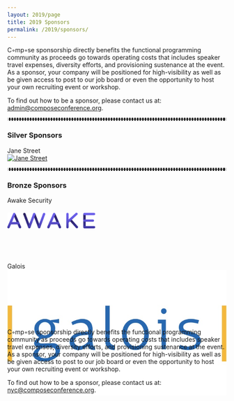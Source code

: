 ```yaml
---
layout: 2019/page
title: 2019 Sponsors
permalink: /2019/sponsors/
---
```


C◦mp◦se sponsorship directly benefits the functional programming community as proceeds go towards operating costs that includes speaker travel expenses, diversity efforts, and provisioning sustenance at the event. As a sponsor, your company will be positioned for high-visibility as well as be given access to post to our job board or even the opportunity to host your own recruiting event or workshop.

To find out how to be a sponsor, <!--please take a look at [this page](prospectus) for information. If you would like additional information on sponsorship, --> please contact us at: admin@composeconference.org.

<hr style="color: #ddd; border-color: #ddd; border-style:dotted">

<div class="row">
  <div class="col-lg-12 col-md-12 col-sm-12 col-xs-12">
      <h3>Silver Sponsors</h3>
  </div>
  <div class="col-lg-12 col-md-12 col-sm-12 col-xs-12">
      <div class="panel panel-default">
          <div class="panel-heading">Jane Street</div>
          <div class="panel-body centered">
              <a href="https://www.janestreet.com/" target="_blank" >
              <img src="/assets/img/logos/jane_st.jpeg" class="img-responsive" alt="Jane Street">
                  <br>
              </a>
          </div>
      </div>
      <p></p>
  </div>
</div>

<hr style="color: #ddd; border-color: #ddd; border-style:dotted">

<div class="row">
  <div class="col-lg-12 col-md-12 col-sm-12 col-xs-12">
      <h3>Bronze Sponsors</h3>
  </div>
  <div class="col-lg-6 col-md-6 col-sm-6 col-xs-6">
      <div class="panel panel-default">
          <div class="panel-heading">Awake Security</div>
          <div class="panel-body centered" style="height: 120px;">
              <a href="https://awakesecurity.com/" target="_blank" >
              <img src="/assets/img/logos/awake-security-blue.svg" style="padding-top: 20px; padding-bottom: 20px; width: 40%;" class="img-responsive" alt="Awake Security">
                  <br>
              </a>
          </div>
      </div>
      <p></p>
  </div>
  <div class="col-lg-6 col-md-6 col-sm-6 col-xs-6">
      <div class="panel panel-default">
          <div class="panel-heading">Galois</div>
          <div class="panel-body centered" style="height: 120px;">
              <a href="https://galois.com/" target="_blank" >
              <img src="/assets/img/logos/galois.jpg" class="img-responsive" alt="Galois">
                  <br>
              </a>
          </div>
      </div>
      <p></p>
  </div>
</div>



<p>
    C◦mp◦se sponsorship directly benefits the functional programming community as proceeds go towards operating costs that includes speaker travel expenses, diversity efforts, and provisioning sustenance at the event. As a sponsor, your company will be positioned for high-visibility as well as be given access to post to our job board or even the opportunity to host your own recruiting event or workshop.
</p>
<p>
    To find out how to be a sponsor, <!--please take a look at [this page](prospectus) for information. If you would like additional information on sponsorship, --> please contact us at: <a href="mailto:nyc@composeconference.org">nyc@composeconference.org</a>.
</p>
